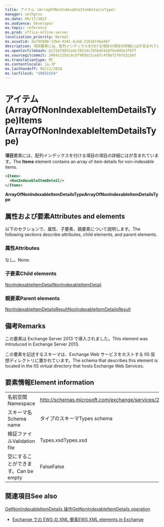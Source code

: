 ```yaml
---
title: アイテム (ArrayOfNonIndexableItemDetailsType)
manager: sethgros
ms.date: 09/17/2015
ms.audience: Developer
ms.topic: reference
ms.prod: office-online-server
localization_priority: Normal
ms.assetid: da795880-12b4-4341-bcb8-31616f4ba46f
description: 項目要素には、配列インデックスを付ける項目の項目の詳細にはが含まれています。
ms.openlocfilehash: b272479051edc70534c7b5b45410f8a9d5e3f97f
ms.sourcegitcommit: 34041125dc8c5f993b21cebfc4f8b72f0fd2cb6f
ms.translationtype: MT
ms.contentlocale: ja-JP
ms.lasthandoff: 06/11/2018
ms.locfileid: "19832154"
---
```

# <a name="items-arrayofnonindexableitemdetailstype"></a><span data-ttu-id="60d54-103">アイテム (ArrayOfNonIndexableItemDetailsType)</span><span class="sxs-lookup"><span data-stu-id="60d54-103">Items (ArrayOfNonIndexableItemDetailsType)</span></span>

<span data-ttu-id="60d54-104">**項目**要素には、配列インデックスを付ける項目の項目の詳細にはが含まれています。</span><span class="sxs-lookup"><span data-stu-id="60d54-104">The **Items** element contains an array of item details for non-indexable items.</span></span> 
  
```XML
<Items>
  <NonIndexableItemDetail/>
</Items>
```

 <span data-ttu-id="60d54-105">**ArrayOfNonIndexableItemDetailsType**</span><span class="sxs-lookup"><span data-stu-id="60d54-105">**ArrayOfNonIndexableItemDetailsType**</span></span>
## <a name="attributes-and-elements"></a><span data-ttu-id="60d54-106">属性および要素</span><span class="sxs-lookup"><span data-stu-id="60d54-106">Attributes and elements</span></span>

<span data-ttu-id="60d54-107">以下のセクションで、属性、子要素、親要素について説明します。</span><span class="sxs-lookup"><span data-stu-id="60d54-107">The following sections describe attributes, child elements, and parent elements.</span></span>
  
### <a name="attributes"></a><span data-ttu-id="60d54-108">属性</span><span class="sxs-lookup"><span data-stu-id="60d54-108">Attributes</span></span>

<span data-ttu-id="60d54-109">なし。</span><span class="sxs-lookup"><span data-stu-id="60d54-109">None.</span></span>
  
### <a name="child-elements"></a><span data-ttu-id="60d54-110">子要素</span><span class="sxs-lookup"><span data-stu-id="60d54-110">Child elements</span></span>

[<span data-ttu-id="60d54-111">NonIndexableItemDetail</span><span class="sxs-lookup"><span data-stu-id="60d54-111">NonIndexableItemDetail</span></span>](nonindexableitemdetail.md)
  
### <a name="parent-elements"></a><span data-ttu-id="60d54-112">親要素</span><span class="sxs-lookup"><span data-stu-id="60d54-112">Parent elements</span></span>

[<span data-ttu-id="60d54-113">NonIndexableItemDetailsResult</span><span class="sxs-lookup"><span data-stu-id="60d54-113">NonIndexableItemDetailsResult</span></span>](nonindexableitemdetailsresult.md)
  
## <a name="remarks"></a><span data-ttu-id="60d54-114">備考</span><span class="sxs-lookup"><span data-stu-id="60d54-114">Remarks</span></span>

<span data-ttu-id="60d54-115">この要素は Exchange Server 2013 で導入されました。</span><span class="sxs-lookup"><span data-stu-id="60d54-115">This element was introduced in Exchange Server 2013.</span></span>
  
<span data-ttu-id="60d54-116">この要素を記述するスキーマは、Exchange Web サービスをホストする IIS 仮想ディレクトリに置かれています。</span><span class="sxs-lookup"><span data-stu-id="60d54-116">The schema that describes this element is located in the IIS virtual directory that hosts Exchange Web Services.</span></span>
  
## <a name="element-information"></a><span data-ttu-id="60d54-117">要素情報</span><span class="sxs-lookup"><span data-stu-id="60d54-117">Element information</span></span>

|||
|:-----|:-----|
|<span data-ttu-id="60d54-118">名前空間</span><span class="sxs-lookup"><span data-stu-id="60d54-118">Namespace</span></span>  <br/> |http://schemas.microsoft.com/exchange/services/2006/types  <br/> |
|<span data-ttu-id="60d54-119">スキーマ名</span><span class="sxs-lookup"><span data-stu-id="60d54-119">Schema name</span></span>  <br/> |<span data-ttu-id="60d54-120">タイプのスキーマ</span><span class="sxs-lookup"><span data-stu-id="60d54-120">Types schema</span></span>  <br/> |
|<span data-ttu-id="60d54-121">検証ファイル</span><span class="sxs-lookup"><span data-stu-id="60d54-121">Validation file</span></span>  <br/> |<span data-ttu-id="60d54-122">Types.xsd</span><span class="sxs-lookup"><span data-stu-id="60d54-122">Types.xsd</span></span>  <br/> |
|<span data-ttu-id="60d54-123">空にすることができます。</span><span class="sxs-lookup"><span data-stu-id="60d54-123">Can be empty</span></span>  <br/> |<span data-ttu-id="60d54-124">False</span><span class="sxs-lookup"><span data-stu-id="60d54-124">False</span></span>  <br/> |
   
## <a name="see-also"></a><span data-ttu-id="60d54-125">関連項目</span><span class="sxs-lookup"><span data-stu-id="60d54-125">See also</span></span>



[<span data-ttu-id="60d54-126">GetNonIndexableItemDetails 操作</span><span class="sxs-lookup"><span data-stu-id="60d54-126">GetNonIndexableItemDetails operation</span></span>](getnonindexableitemdetails-operation.md)


- [<span data-ttu-id="60d54-127">Exchange での EWS の XML 要素</span><span class="sxs-lookup"><span data-stu-id="60d54-127">EWS XML elements in Exchange</span></span>](ews-xml-elements-in-exchange.md)

